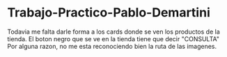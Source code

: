 # Trabajo-Practico-Pablo-Demartini

Todavia me falta darle forma a los cards donde se ven los productos de la tienda. 
El boton negro que se ve en la tienda tiene que decir "CONSULTA"
Por alguna razon, no me esta reconociendo bien la ruta de las imagenes.
